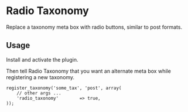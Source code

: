 Radio Taxonomy
==============

Replace a taxonomy meta box with radio buttons, similar to post formats.

## Usage

Install and activate the plugin.

Then tell Radio Taxonomy that you want an alternate meta box while registering a
new taxonomy.

    register_taxonomy('some_tax', 'post', array(
        // other args ...
        'radio_taxonomy'        => true,
    ));
